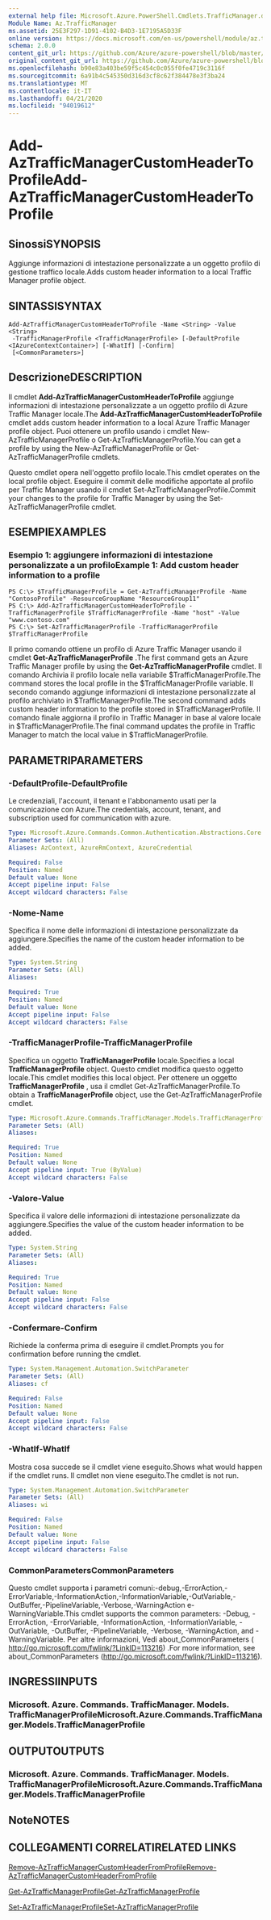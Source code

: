```yaml
---
external help file: Microsoft.Azure.PowerShell.Cmdlets.TrafficManager.dll-Help.xml
Module Name: Az.TrafficManager
ms.assetid: 25E3F297-1D91-4102-B4D3-1E7195A5D33F
online version: https://docs.microsoft.com/en-us/powershell/module/az.trafficmanager/add-aztrafficmanagercustomheadertoprofile
schema: 2.0.0
content_git_url: https://github.com/Azure/azure-powershell/blob/master/src/TrafficManager/TrafficManager/help/Add-AzTrafficManagerCustomHeaderToProfile.md
original_content_git_url: https://github.com/Azure/azure-powershell/blob/master/src/TrafficManager/TrafficManager/help/Add-AzTrafficManagerCustomHeaderToProfile.md
ms.openlocfilehash: b90e83a403be59f5c454c0c055f0fe4719c3116f
ms.sourcegitcommit: 6a91b4c545350d316d3cf8c62f384478e3f3ba24
ms.translationtype: MT
ms.contentlocale: it-IT
ms.lasthandoff: 04/21/2020
ms.locfileid: "94019612"
---
```

# <span data-ttu-id="57caf-101">Add-AzTrafficManagerCustomHeaderToProfile</span><span class="sxs-lookup"><span data-stu-id="57caf-101">Add-AzTrafficManagerCustomHeaderToProfile</span></span>

## <span data-ttu-id="57caf-102">Sinossi</span><span class="sxs-lookup"><span data-stu-id="57caf-102">SYNOPSIS</span></span>
<span data-ttu-id="57caf-103">Aggiunge informazioni di intestazione personalizzate a un oggetto profilo di gestione traffico locale.</span><span class="sxs-lookup"><span data-stu-id="57caf-103">Adds custom header information to a local Traffic Manager profile object.</span></span>

## <span data-ttu-id="57caf-104">SINTASSI</span><span class="sxs-lookup"><span data-stu-id="57caf-104">SYNTAX</span></span>

```
Add-AzTrafficManagerCustomHeaderToProfile -Name <String> -Value <String>
 -TrafficManagerProfile <TrafficManagerProfile> [-DefaultProfile <IAzureContextContainer>] [-WhatIf] [-Confirm]
 [<CommonParameters>]
```

## <span data-ttu-id="57caf-105">Descrizione</span><span class="sxs-lookup"><span data-stu-id="57caf-105">DESCRIPTION</span></span>
<span data-ttu-id="57caf-106">Il cmdlet **Add-AzTrafficManagerCustomHeaderToProfile** aggiunge informazioni di intestazione personalizzate a un oggetto profilo di Azure Traffic Manager locale.</span><span class="sxs-lookup"><span data-stu-id="57caf-106">The **Add-AzTrafficManagerCustomHeaderToProfile** cmdlet adds custom header information to a local Azure Traffic Manager profile object.</span></span>
<span data-ttu-id="57caf-107">Puoi ottenere un profilo usando i cmdlet New-AzTrafficManagerProfile o Get-AzTrafficManagerProfile.</span><span class="sxs-lookup"><span data-stu-id="57caf-107">You can get a profile by using the New-AzTrafficManagerProfile or Get-AzTrafficManagerProfile cmdlets.</span></span>

<span data-ttu-id="57caf-108">Questo cmdlet opera nell'oggetto profilo locale.</span><span class="sxs-lookup"><span data-stu-id="57caf-108">This cmdlet operates on the local profile object.</span></span>
<span data-ttu-id="57caf-109">Eseguire il commit delle modifiche apportate al profilo per Traffic Manager usando il cmdlet Set-AzTrafficManagerProfile.</span><span class="sxs-lookup"><span data-stu-id="57caf-109">Commit your changes to the profile for Traffic Manager by using the Set-AzTrafficManagerProfile cmdlet.</span></span>

## <span data-ttu-id="57caf-110">ESEMPI</span><span class="sxs-lookup"><span data-stu-id="57caf-110">EXAMPLES</span></span>

### <span data-ttu-id="57caf-111">Esempio 1: aggiungere informazioni di intestazione personalizzate a un profilo</span><span class="sxs-lookup"><span data-stu-id="57caf-111">Example 1: Add custom header information to a profile</span></span>
```
PS C:\> $TrafficManagerProfile = Get-AzTrafficManagerProfile -Name "ContosoProfile" -ResourceGroupName "ResourceGroup11"
PS C:\> Add-AzTrafficManagerCustomHeaderToProfile -TrafficManagerProfile $TrafficManagerProfile -Name "host" -Value "www.contoso.com"
PS C:\> Set-AzTrafficManagerProfile -TrafficManagerProfile $TrafficManagerProfile
```

<span data-ttu-id="57caf-112">Il primo comando ottiene un profilo di Azure Traffic Manager usando il cmdlet **Get-AzTrafficManagerProfile** .</span><span class="sxs-lookup"><span data-stu-id="57caf-112">The first command gets an Azure Traffic Manager profile by using the **Get-AzTrafficManagerProfile** cmdlet.</span></span>
<span data-ttu-id="57caf-113">Il comando Archivia il profilo locale nella variabile $TrafficManagerProfile.</span><span class="sxs-lookup"><span data-stu-id="57caf-113">The command stores the local profile in the $TrafficManagerProfile variable.</span></span>
<span data-ttu-id="57caf-114">Il secondo comando aggiunge informazioni di intestazione personalizzate al profilo archiviato in $TrafficManagerProfile.</span><span class="sxs-lookup"><span data-stu-id="57caf-114">The second command adds custom header information to the profile stored in $TrafficManagerProfile.</span></span>
<span data-ttu-id="57caf-115">Il comando finale aggiorna il profilo in Traffic Manager in base al valore locale in $TrafficManagerProfile.</span><span class="sxs-lookup"><span data-stu-id="57caf-115">The final command updates the profile in Traffic Manager to match the local value in $TrafficManagerProfile.</span></span>

## <span data-ttu-id="57caf-116">PARAMETRI</span><span class="sxs-lookup"><span data-stu-id="57caf-116">PARAMETERS</span></span>

### <span data-ttu-id="57caf-117">-DefaultProfile</span><span class="sxs-lookup"><span data-stu-id="57caf-117">-DefaultProfile</span></span>
<span data-ttu-id="57caf-118">Le credenziali, l'account, il tenant e l'abbonamento usati per la comunicazione con Azure.</span><span class="sxs-lookup"><span data-stu-id="57caf-118">The credentials, account, tenant, and subscription used for communication with azure.</span></span>

```yaml
Type: Microsoft.Azure.Commands.Common.Authentication.Abstractions.Core.IAzureContextContainer
Parameter Sets: (All)
Aliases: AzContext, AzureRmContext, AzureCredential

Required: False
Position: Named
Default value: None
Accept pipeline input: False
Accept wildcard characters: False
```

### <span data-ttu-id="57caf-119">-Nome</span><span class="sxs-lookup"><span data-stu-id="57caf-119">-Name</span></span>
<span data-ttu-id="57caf-120">Specifica il nome delle informazioni di intestazione personalizzate da aggiungere.</span><span class="sxs-lookup"><span data-stu-id="57caf-120">Specifies the name of the custom header information to be added.</span></span>

```yaml
Type: System.String
Parameter Sets: (All)
Aliases:

Required: True
Position: Named
Default value: None
Accept pipeline input: False
Accept wildcard characters: False
```

### <span data-ttu-id="57caf-121">-TrafficManagerProfile</span><span class="sxs-lookup"><span data-stu-id="57caf-121">-TrafficManagerProfile</span></span>
<span data-ttu-id="57caf-122">Specifica un oggetto **TrafficManagerProfile** locale.</span><span class="sxs-lookup"><span data-stu-id="57caf-122">Specifies a local **TrafficManagerProfile** object.</span></span>
<span data-ttu-id="57caf-123">Questo cmdlet modifica questo oggetto locale.</span><span class="sxs-lookup"><span data-stu-id="57caf-123">This cmdlet modifies this local object.</span></span>
<span data-ttu-id="57caf-124">Per ottenere un oggetto **TrafficManagerProfile** , usa il cmdlet Get-AzTrafficManagerProfile.</span><span class="sxs-lookup"><span data-stu-id="57caf-124">To obtain a **TrafficManagerProfile** object, use the Get-AzTrafficManagerProfile cmdlet.</span></span>

```yaml
Type: Microsoft.Azure.Commands.TrafficManager.Models.TrafficManagerProfile
Parameter Sets: (All)
Aliases:

Required: True
Position: Named
Default value: None
Accept pipeline input: True (ByValue)
Accept wildcard characters: False
```

### <span data-ttu-id="57caf-125">-Valore</span><span class="sxs-lookup"><span data-stu-id="57caf-125">-Value</span></span>
<span data-ttu-id="57caf-126">Specifica il valore delle informazioni di intestazione personalizzate da aggiungere.</span><span class="sxs-lookup"><span data-stu-id="57caf-126">Specifies the value of the custom header information to be added.</span></span>

```yaml
Type: System.String
Parameter Sets: (All)
Aliases:

Required: True
Position: Named
Default value: None
Accept pipeline input: False
Accept wildcard characters: False
```

### <span data-ttu-id="57caf-127">-Confermare</span><span class="sxs-lookup"><span data-stu-id="57caf-127">-Confirm</span></span>
<span data-ttu-id="57caf-128">Richiede la conferma prima di eseguire il cmdlet.</span><span class="sxs-lookup"><span data-stu-id="57caf-128">Prompts you for confirmation before running the cmdlet.</span></span>

```yaml
Type: System.Management.Automation.SwitchParameter
Parameter Sets: (All)
Aliases: cf

Required: False
Position: Named
Default value: None
Accept pipeline input: False
Accept wildcard characters: False
```

### <span data-ttu-id="57caf-129">-WhatIf</span><span class="sxs-lookup"><span data-stu-id="57caf-129">-WhatIf</span></span>
<span data-ttu-id="57caf-130">Mostra cosa succede se il cmdlet viene eseguito.</span><span class="sxs-lookup"><span data-stu-id="57caf-130">Shows what would happen if the cmdlet runs.</span></span> <span data-ttu-id="57caf-131">Il cmdlet non viene eseguito.</span><span class="sxs-lookup"><span data-stu-id="57caf-131">The cmdlet is not run.</span></span>

```yaml
Type: System.Management.Automation.SwitchParameter
Parameter Sets: (All)
Aliases: wi

Required: False
Position: Named
Default value: None
Accept pipeline input: False
Accept wildcard characters: False
```

### <span data-ttu-id="57caf-132">CommonParameters</span><span class="sxs-lookup"><span data-stu-id="57caf-132">CommonParameters</span></span>
<span data-ttu-id="57caf-133">Questo cmdlet supporta i parametri comuni:-debug,-ErrorAction,-ErrorVariable,-InformationAction,-InformationVariable,-OutVariable,-OutBuffer,-PipelineVariable,-Verbose,-WarningAction e-WarningVariable.</span><span class="sxs-lookup"><span data-stu-id="57caf-133">This cmdlet supports the common parameters: -Debug, -ErrorAction, -ErrorVariable, -InformationAction, -InformationVariable, -OutVariable, -OutBuffer, -PipelineVariable, -Verbose, -WarningAction, and -WarningVariable.</span></span> <span data-ttu-id="57caf-134">Per altre informazioni, Vedi about_CommonParameters ( http://go.microsoft.com/fwlink/?LinkID=113216) .</span><span class="sxs-lookup"><span data-stu-id="57caf-134">For more information, see about_CommonParameters (http://go.microsoft.com/fwlink/?LinkID=113216).</span></span>

## <span data-ttu-id="57caf-135">INGRESSI</span><span class="sxs-lookup"><span data-stu-id="57caf-135">INPUTS</span></span>

### <span data-ttu-id="57caf-136">Microsoft. Azure. Commands. TrafficManager. Models. TrafficManagerProfile</span><span class="sxs-lookup"><span data-stu-id="57caf-136">Microsoft.Azure.Commands.TrafficManager.Models.TrafficManagerProfile</span></span>

## <span data-ttu-id="57caf-137">OUTPUT</span><span class="sxs-lookup"><span data-stu-id="57caf-137">OUTPUTS</span></span>

### <span data-ttu-id="57caf-138">Microsoft. Azure. Commands. TrafficManager. Models. TrafficManagerProfile</span><span class="sxs-lookup"><span data-stu-id="57caf-138">Microsoft.Azure.Commands.TrafficManager.Models.TrafficManagerProfile</span></span>

## <span data-ttu-id="57caf-139">Note</span><span class="sxs-lookup"><span data-stu-id="57caf-139">NOTES</span></span>

## <span data-ttu-id="57caf-140">COLLEGAMENTI CORRELATI</span><span class="sxs-lookup"><span data-stu-id="57caf-140">RELATED LINKS</span></span>

[<span data-ttu-id="57caf-141">Remove-AzTrafficManagerCustomHeaderFromProfile</span><span class="sxs-lookup"><span data-stu-id="57caf-141">Remove-AzTrafficManagerCustomHeaderFromProfile</span></span>](./Remove-AzTrafficManagerCustomHeaderFromProfile.md)

[<span data-ttu-id="57caf-142">Get-AzTrafficManagerProfile</span><span class="sxs-lookup"><span data-stu-id="57caf-142">Get-AzTrafficManagerProfile</span></span>](./Get-AzTrafficManagerProfile.md)

[<span data-ttu-id="57caf-143">Set-AzTrafficManagerProfile</span><span class="sxs-lookup"><span data-stu-id="57caf-143">Set-AzTrafficManagerProfile</span></span>](./Set-AzTrafficManagerProfile.md)
